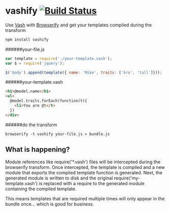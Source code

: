 vashify [![Build Status](https://travis-ci.org/chevett/vashify.png)](https://travis-ci.org/chevett/vashify)
=======

Use [Vash](https://github.com/kirbysayshi/vash) with [Browserify](https://github.com/substack/node-browserify) and get your templates compiled during the transform
`````````````js
npm install vashify
`````````````
######your-file.js
`````````````js
var template = require('./your-template.vash');
var $ = require('jquery');

$('body').append(template({ name: 'Mike', traits: ['bro', 'tall']}));
```````````````
######your-template.vash
`````````````html
<h1>@model.name</h1>
<ul>
  @model.traits.forEach(function(t){ 
    <li>You are @t</t>
  })
</div>
```````````````
######do the transform
```````````````
browserify -t vashify your-file.js > bundle.js
```````````````


What is happening?
------------------
Module references like require('*.vash') files will be intercepted during the browserify transform.  Once intercepted, the template is compiled and a new module that exports the complied template function is generated.  Next, the generated module is written to disk and the original require('my-template.vash') is replaced with a require to the generated module containing the compiled template.

This means templates that are required multiple times will only appear in the bundle once... which is good for business.

